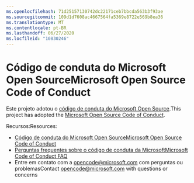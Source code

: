 ```yaml
---
ms.openlocfilehash: 71d25157130742dc22171ceb7bbcda563b3f93ae
ms.sourcegitcommit: 109d1d7608ac4667564fa5369e8722e569b8ea36
ms.translationtype: MT
ms.contentlocale: pt-BR
ms.lasthandoff: 06/27/2020
ms.locfileid: "10830246"
---
```

# <span data-ttu-id="4089b-101">Código de conduta do Microsoft Open Source</span><span class="sxs-lookup"><span data-stu-id="4089b-101">Microsoft Open Source Code of Conduct</span></span>

<span data-ttu-id="4089b-102">Este projeto adotou o [código de conduta do Microsoft Open Source](https://opensource.microsoft.com/codeofconduct/).</span><span class="sxs-lookup"><span data-stu-id="4089b-102">This project has adopted the [Microsoft Open Source Code of Conduct](https://opensource.microsoft.com/codeofconduct/).</span></span>

<span data-ttu-id="4089b-103">Recursos:</span><span class="sxs-lookup"><span data-stu-id="4089b-103">Resources:</span></span>

- [<span data-ttu-id="4089b-104">Código de conduta do Microsoft Open Source</span><span class="sxs-lookup"><span data-stu-id="4089b-104">Microsoft Open Source Code of Conduct</span></span>](https://opensource.microsoft.com/codeofconduct/)
- [<span data-ttu-id="4089b-105">Perguntas frequentes sobre o código de conduta da Microsoft</span><span class="sxs-lookup"><span data-stu-id="4089b-105">Microsoft Code of Conduct FAQ</span></span>](https://opensource.microsoft.com/codeofconduct/faq/)
- <span data-ttu-id="4089b-106">Entre em contato com a [opencode@microsoft.com](mailto:opencode@microsoft.com) com perguntas ou problemas</span><span class="sxs-lookup"><span data-stu-id="4089b-106">Contact [opencode@microsoft.com](mailto:opencode@microsoft.com) with questions or concerns</span></span>
